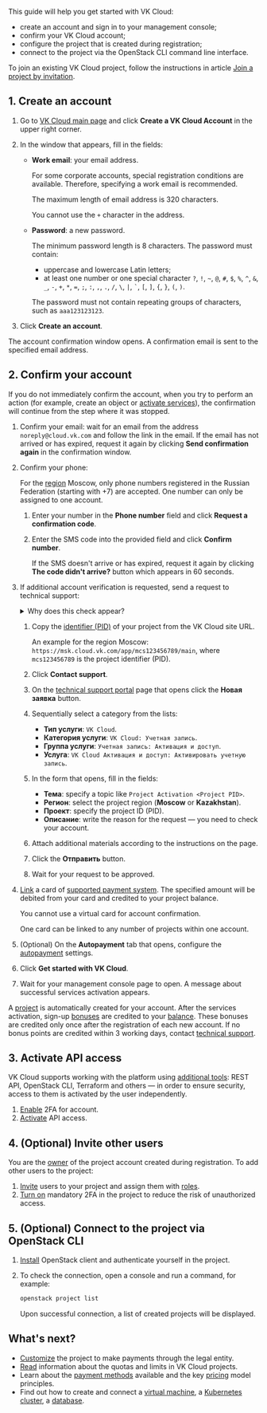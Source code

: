 This guide will help you get started with VK Cloud:

- create an account and sign in to your management console;
- confirm your VK Cloud account;
- configure the project that is created during registration;
- connect to the project via the OpenStack CLI command line interface.

<info>

To join an existing VK Cloud project, follow the instructions in article [Join a project by invitation](/en/tools-for-using-services/account/service-management/project-invitation).

</info>

## 1. Create an account

1. Go to [VK Cloud main page](https://cloud.vk.com/en/) and click **Create a VK Cloud Account** in the upper right corner.
1. In the window that appears, fill in the fields:

    - **Work email**: your email address.

      For some corporate accounts, special registration conditions are available. Therefore, specifying a work email is recommended.

      The maximum length of email address is 320 characters.

      <warn>

      You cannot use the `+` character in the address.

      </warn>

    - **Password**: a new password.

      The minimum password length is 8 characters. The password must contain:

      - uppercase and lowercase Latin letters;
      - at least one number or one special character `?`, `!`, `~`, `@`, `#`, `$`, `%`, `^`, `&`, `_`, `-`, `+`, `*`, `=`, `;`, `:`, `,`, `.`, `/`, `\`, `|`, `` ` ``, `[`, `]`, `{`, `}`, `(`, `)`.

      The password must not contain repeating groups of characters, such as ``aaa123123123``.

2. Click **Create an account**.

The account confirmation window opens. A confirmation email is sent to the specified email address.

## 2. Confirm your account

If you do not immediately confirm the account, when you try to perform an action (for example, create an object or [activate services](/en/tools-for-using-services/account/service-management/activation)), the confirmation will continue from the step where it was stopped.

1. Confirm your email: wait for an email from the address `noreply@cloud.vk.com` and follow the link in the email. If the email has not arrived or has expired, request it again by clicking **Send confirmation again** in the confirmation window.
1. Confirm your phone:

   <warn>

   For the [region](/en/tools-for-using-services/account/concepts/regions) Moscow, only phone numbers registered in the Russian Federation (starting with +7) are accepted. One number can only be assigned to one account.

   </warn>

   1. Enter your number in the **Phone number** field and click **Request a confirmation code**.
   1. Enter the SMS code into the provided field and click **Confirm number**.

      If the SMS doesn't arrive or has expired, request it again by clicking **The code didn't arrive?** button which appears in 60 seconds.

1. If additional account verification is requested, send a request to technical support:

   <details>
   <summary>Why does this check appear?</summary>

   VK Cloud platform automatically [validates the security status](../../it-security/tech#antifraud) of the account. Depending on the results of the check, one of these options is offered:

   - Link a card right away — the **Payment card** tab opens.
   - Send a request to technical support — the **Account activation** tab opens. Linking a card becomes available after the request is processed by technical support.

   </details>

   1. Copy the [identifier (PID)](/en/tools-for-using-services/account/service-management/project-settings/manage#getting_project_id) of your project from the VK Cloud site URL.

      An example for the region Moscow: `https://msk.cloud.vk.com/app/mcs123456789/main`, where `mcs123456789` is the project identifier (PID).

   1. Click **Contact support**.
   1. On the [technical support portal](https://support.mcs.mail.ru) page that opens click the **Новая заявка** button.
   1. Sequentially select a category from the lists:

      - **Тип услуги**: `VK Cloud`.
      - **Категория услуги**: `VK Cloud: Учетная запись`.
      - **Группа услуги**: `Учетная запись: Активация и доступ`.
      - **Услуга**: `VK Cloud Активация и доступ: Активировать учетную запись`.

   1. In the form that opens, fill in the fields:

      - **Тема**: specify a topic like `Project Activation <Project PID>`.
      - **Регион**: select the project region (**Moscow** or **Kazakhstan**).
      - **Проект**: specify the project ID (PID).
      - **Описание**: write the reason for the request — you need to check your account.

   1. Attach additional materials according to the instructions on the page.
   1. Click the **Отправить** button.
   1. Wait for your request to be approved.

1. [Link](/en/tools-for-using-services/account/service-management/activation#linking_a_bank_card) a card of [supported payment system](/en/intro/billing/concepts/payment-methods). The specified amount will be debited from your card and credited to your project balance.

   <warn>

   You cannot use a virtual card for account confirmation.

   One card can be linked to any number of projects within one account.

   </warn>

1. (Optional) On the **Autopayment** tab that opens, configure the [autopayment](/en/intro/billing/service-management/add-card#configure_auto_completion) settings.
1. Click **Get started with VK Cloud**.
1. Wait for your management console page to open. A message about successful services activation appears.

A [project](/en/tools-for-using-services/account/concepts/projects) is automatically created for your account. After the services activation, sign-up [bonuses](/en/intro/billing/concepts/balance#bonuses) are credited to your [balance](/en/intro/billing/concepts/balance). These bonuses are credited only once after the registration of each new account. If no bonus points are credited within 3 working days, contact [technical support](/en/contacts).

## 3. Activate API access

<info>

VK Cloud supports working with the platform using [additional tools](/en/tools-for-using-services): REST API, OpenStack CLI, Terraform and others — in order to ensure security, access to them is activated by the user independently.

</info>

1. [Enable](/en/tools-for-using-services/vk-cloud-account/service-management/account-manage/manage-2fa/) 2FA for account.
1. [Activate](/en/tools-for-using-services/api/rest-api/enable-api) API access.

## 4. (Optional) Invite other users

You are the [owner](/en/tools-for-using-services/account/concepts/rolesandpermissions) of the project account created during registration. To add other users to the project:

1. [Invite](/en/tools-for-using-services/account/service-management/project-settings/access-manage) users to your project and assign them with [roles](/en/tools-for-using-services/account/concepts/rolesandpermissions).
1. [Turn on](/en/tools-for-using-services/account/service-management/project-settings/access-manage#inclusion_of_mandatory_2fa_in_the_project) mandatory 2FA in the project to reduce the risk of unauthorized access.

## 5. (Optional) Connect to the project via OpenStack CLI

1. [Install](/en/tools-for-using-services/cli/openstack-cli) OpenStack сlient and authenticate yourself in the project.
1. To check the connection, open a console and run a command, for example:

    ```bash
    openstack project list
    ```

    Upon successful connection, a list of created projects will be displayed.

## What's next?

- [Customize](/en/intro/billing/service-management/corporate/) the project to make payments through the legal entity.
- [Read](/en/tools-for-using-services/account/concepts/quotasandlimits) information about the quotas and limits in VK Cloud projects.
- Learn about the [payment methods](/en/intro/billing/service-management/payment) available and the key [pricing](/en/tools-for-using-services/account/tariffication) model principles.
- Find out how to create and connect a [virtual machine](/en/computing/iaas/quick-start), a [Kubernetes cluster](/en/kubernetes/k8s/quickstart), a [database](/en/dbs/dbaas/start).
